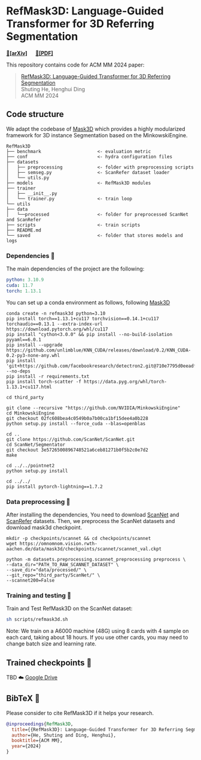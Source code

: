# RefMask3D: Language-Guided Transformer for 3D Referring Segmentation

**[📄[arXiv]](https://arxiv.org/abs/2407.18244)**  &emsp; **[📄[PDF]](https://arxiv.org/pdf/2407.18244)** 

This repository contains code for ACM MM 2024 paper:

> [RefMask3D: Language-Guided Transformer for 3D Referring Segmentation](https://arxiv.org/abs/2407.18244)  
> Shuting He,  Henghui Ding  
> ACM MM 2024

## Code structure

We adapt the codebase of  [Mask3D](https://github.com/JonasSchult/Mask3D) which provides a highly modularized framework for 3D instance Segmentation based on the MinkowskiEngine.

```
RefMask3D
├── benchmark                     <- evaluation metric
├── conf                          <- hydra configuration files
├── datasets
│   ├── preprocessing             <- folder with preprocessing scripts
│   ├── semseg.py                 <- ScanRefer dataset loader
│   └── utils.py
├── models                        <- RefMask3D modules
├── trainer
│   ├── __init__.py
│   └── trainer.py                <- train loop
└── utils
├── data
│   └──processed                  <- folder for preprocessed ScanNet and ScanRefer					
├── scripts                       <- train scripts
├── README.md
└── saved                         <- folder that stores models and logs
```

### Dependencies :memo:

The main dependencies of the project are the following:

```yaml
python: 3.10.9
cuda: 11.7
torch: 1.13.1
```

You can set up a conda environment as follows, following [Mask3D](https://github.com/JonasSchult/Mask3D)

```
conda create -n refmask3d python=3.10 
pip install torch==1.13.1+cu117 torchvision==0.14.1+cu117 torchaudio==0.13.1 --extra-index-url https://download.pytorch.org/whl/cu117
pip install "cython<3.0.0" && pip install --no-build-isolation pyyaml==6.0.1
pip install --upgrade https://github.com/unlimblue/KNN_CUDA/releases/download/0.2/KNN_CUDA-0.2-py3-none-any.whl
pip install 'git+https://github.com/facebookresearch/detectron2.git@710e7795d0eeadf9def0e7ef957eea13532e34cf' --no-deps
pip install -r requirements.txt
pip install torch-scatter -f https://data.pyg.org/whl/torch-1.13.1+cu117.html

cd third_party

git clone --recursive "https://github.com/NVIDIA/MinkowskiEngine"
cd MinkowskiEngine
git checkout 02fc608bea4c0549b0a7b00ca1bf15dee4a0b228
python setup.py install --force_cuda --blas=openblas

cd ..
git clone https://github.com/ScanNet/ScanNet.git
cd ScanNet/Segmentator
git checkout 3e5726500896748521a6ceb81271b0f5b2c0e7d2
make

cd ../../pointnet2
python setup.py install

cd ../../
pip install pytorch-lightning==1.7.2
```

### Data preprocessing :hammer:

After installing the dependencies, You need to download [ScanNet](https://github.com/ScanNet/ScanNet) and [ScanRefer](https://github.com/daveredrum/ScanRefer) datasets. Then, we preprocess the ScanNet datasets and download mask3d checkpoint.

```
mkdir -p checkpoints/scannet && cd checkpoints/scannet
wget https://omnomnom.vision.rwth-aachen.de/data/mask3d/checkpoints/scannet/scannet_val.ckpt

python -m datasets.preprocessing.scannet_preprocessing preprocess \
--data_dir="PATH_TO_RAW_SCANNET_DATASET" \
--save_dir="data/processed/" \
--git_repo="third_party/ScanNet/" \
--scannet200=False
```

### Training and testing :train2:

Train and Test RefMask3D on the ScanNet dataset:

```bash
sh scripts/refmask3d.sh
```
Note: We train on a A6000 machine (48G) using 8 cards with 4 sample on each card, taking about 18 hours.
If you use other cards, you may need to change batch size and learning rate.

## Trained checkpoints :floppy_disk:
TBD
☁️ [Google Drive]()

## BibTeX :pray:
Please consider to cite RefMask3D if it helps your research.

```bibtex
@inproceedings{RefMask3D,
  title={{RefMask3D}: Language-Guided Transformer for 3D Referring Segmentation},
  author={He, Shuting and Ding, Henghui},
  booktitle={ACM MM},
  year={2024}
}
```

